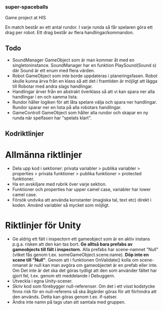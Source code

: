 ### super-spaceballs
Game project at HIS



En match består av ett antal rundor. I varje runda så får spelaren göra ett drag per robot.
Ett drag består av flera handlingar/kommandon.
## Todo
  * SoundManager GameObject som är man kommer åt med en singletoninstance. SoundManager
  har en funktion PlaySound(Sound s) där Sound är ett enum med flera värden.
  * Robot GameObject som inte borde uppdateras i planeringsfasen. Robot skulle kunna
  ärva från en klass så att det i framtiden är möjligt att lägga till Robotar med
  andra slags handlingar.
  * Handlingar ärver från en abstrakt överklass så att vi kan spara ner alla handlingar
  i en och samma lista.
  * Rundor håller logiken för att låta spelare välja och spara ner handlingar.
  Rundor sparar ner en lista på alla robotars handlingar.
  * GameControll GameObject som håller alla rundor och skapar en ny runda när spelfasen
  har "spelats klart".





## Kodriktlinjer

# Allmänna riktlinjer
* Dela upp kod i sektioner: privata variabler > publika variabler > properties > privata funktioner > publika funktioner > protected funktioner.
* Ha en avskiljare med rubrik över varje sektion.
* Funktioner och properties har upper camel case, variabler har lower camel case.
* Försök undvika att använda konstanter (magiska tal, text etc) direkt i koden. Använd variabler så mycket som möjligt.

# Riktlinjer för Unity
* Ge aldrig ett fält i inspectorn ett gameobject som är en aktiv instans p.g.a. risken att den kan tas bort. **Ge alltså bara prefabs av gameobjects till fält i inspectorn.** Alla prefabs har scene-namnet "Null" (vilket fås genom t.ex. someGameObject.scene.name). **Döp inte en scene till "Null"**. Genom att i funktionen OnValidate() kolla om scene-nmanet är null kan man avgöra om gameobjectet är en prefab eller inte. Om Det inte är det ska det göras tydligt att den som använder fältet har gjort fel, t.ex. genom ett meddelande i Debuggern. 
* Utveckla i egna Unity-scener.
* Skriv kod som förebygger null-referenser. Om det i ett visst kodstycke finns risk för en null-referens så ska åtgärder göras för att förhindra att den används. Detta kan göras genom t.ex. if-satser.
* Ändra inte namn på tags utan att samtala med gruppen.
